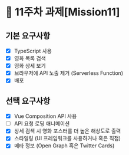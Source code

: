 # 📌 11주차 과제[Mission11]

## 기본 요구사항

- [x] TypeScript 사용
- [x] 영화 목록 검색
- [x] 영화 상세 보기
- [x] 브라우저에 API 노출 제거 (Serverless Function)
- [x] 배포

## 선택 요구사항

- [x] Vue Composition API 사용
- [ ] API 요청 로딩 애니메이션
- [x] 상세 검색 시 영화 포스터를 더 높은 해상도로 출력
- [x] 스타일링 (UI 프레임워크를 사용하거나 혹은 직접)
- [x] 메타 정보 (Open Graph 혹은 Twitter Cards)
